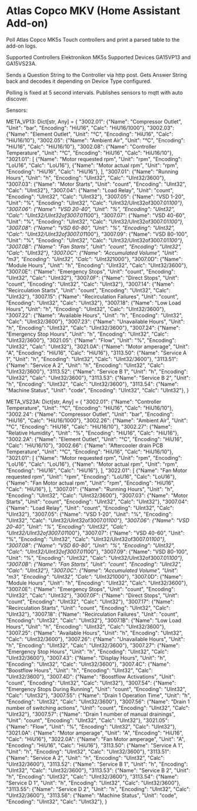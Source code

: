 # Atlas Copco MKV (Home Assistant Add-on)

Poll Atlas Copco MK5s Touch controllers and print a parsed table to the add-on logs.

Supported Controllers Elektronikon MK5s
Supported Devices GA15VP13 and GA15VS23A.

Sends a Question String to the Controller via http post.
Gets Answer String back and decodes it depending on Device Type configured.

Polling is fixed at 5 second intervals.
Publishes sensors to mqtt with auto discover.

Sensors:

META_VP13: Dict[str, Any] = {
    "3002.01": {"Name": "Compressor Outlet", "Unit": "bar", "Encoding": "HiU16", "Calc": "HiU16/1000"},
    "3002.03": {"Name": "Element Outlet", "Unit": "°C", "Encoding": "HiU16", "Calc": "HiU16/10"},
    "3002.05": {"Name": "Ambient Air", "Unit": "°C", "Encoding": "HiU16", "Calc": "HiU16/10"},
    "3002.08": {"Name": "Controller Temperature", "Unit": "°C", "Encoding": "HiU16", "Calc": "HiU16/10"},
    "3021.01": [
        {"Name": "Motor requested rpm", "Unit": "rpm", "Encoding": "LoU16", "Calc": "LoU16"},
        {"Name": "Motor actual rpm",    "Unit": "rpm", "Encoding": "HiU16", "Calc": "HiU16"},
    ],
    "3007.01": {"Name": "Running Hours", "Unit": "h", "Encoding": "UInt32", "Calc": "UInt32/3600"},
    "3007.03": {"Name": "Motor Starts", "Unit": "count", "Encoding": "UInt32", "Calc": "UInt32"},
    "3007.04": {"Name": "Load Relay", "Unit": "count", "Encoding": "UInt32", "Calc": "UInt32"},
    "3007.05": {"Name": "VSD 1-20", "Unit": "%", "Encoding": "UInt32", "Calc": "UInt32/UInt32of3007.01*100"},
    "3007.06": {"Name": "VSD 20-40", "Unit": "%", "Encoding": "UInt32", "Calc": "UInt32/UInt32of3007.01*100"},
    "3007.07": {"Name": "VSD 40-60", "Unit": "%", "Encoding": "UInt32", "Calc": "UInt32/UInt32of3007.01*100"},
    "3007.08": {"Name": "VSD 60-80", "Unit": "%", "Encoding": "UInt32", "Calc": "UInt32/UInt32of3007.01*100"},
    "3007.09": {"Name": "VSD 80-100", "Unit": "%", "Encoding": "UInt32", "Calc": "UInt32/UInt32of3007.01*100"},
    "3007.0B": {"Name": "Fan Starts", "Unit": "count", "Encoding": "UInt32", "Calc": "UInt32"},
    "3007.0C": {"Name": "Accumulated Volume", "Unit": "m3", "Encoding": "UInt32", "Calc": "UInt32*1000"},
    "3007.0D": {"Name": "Module Hours", "Unit": "h", "Encoding": "UInt32", "Calc": "UInt32/3600"},
    "3007.0E": {"Name": "Emergency Stops", "Unit": "count", "Encoding": "UInt32", "Calc": "UInt32"},
    "3007.0F": {"Name": "Direct Stops", "Unit": "count", "Encoding": "UInt32", "Calc": "UInt32"},
    "3007.14": {"Name": "Recirculation Starts", "Unit": "count", "Encoding": "UInt32", "Calc": "UInt32"},
    "3007.15": {"Name": "Recirculation Failures", "Unit": "count", "Encoding": "UInt32", "Calc": "UInt32"},
    "3007.18": {"Name": "Low Load Hours", "Unit": "h", "Encoding": "UInt32", "Calc": "UInt32/3600"},
    "3007.22": {"Name": "Available Hours", "Unit": "h", "Encoding": "UInt32", "Calc": "UInt32/3600"},
    "3007.23": {"Name": "Unavailable Hours", "Unit": "h", "Encoding": "UInt32", "Calc": "UInt32/3600"},
    "3007.24": {"Name": "Emergency Stop Hours", "Unit": "h", "Encoding": "UInt32", "Calc": "UInt32/3600"},
    "3021.05": {"Name": "Flow", "Unit": "%", "Encoding": "UInt32", "Calc": "UInt32"},
    "3021.0A": {"Name": "Motor amperage", "Unit": "A", "Encoding": "HiU16", "Calc": "HiU16"},
    "3113.50": {"Name": "Service A 1", "Unit": "h", "Encoding": "UInt32", "Calc": "UInt32/3600"},
    "3113.51": {"Name": "Service A 2", "Unit": "h", "Encoding": "UInt32", "Calc": "UInt32/3600"},
    "3113.52": {"Name": "Service B 1", "Unit": "h", "Encoding": "UInt32", "Calc": "UInt32/3600"},
    "3113.53": {"Name": "Service B 2", "Unit": "h", "Encoding": "UInt32", "Calc": "UInt32/3600"},
    "3113.54": {"Name": "Machine Status", "Unit": "code", "Encoding": "UInt32", "Calc": "UInt32"},
}

META_VS23A: Dict[str, Any] = {
    "3002.01": {"Name": "Controller Temperature", "Unit": "°C", "Encoding": "HiU16", "Calc": "HiU16/10"},
    "3002.24": {"Name": "Compressor Outlet", "Unit": "bar", "Encoding": "HiU16", "Calc": "HiU16/1000"},
    "3002.26": {"Name": "Ambient Air", "Unit": "°C", "Encoding": "HiU16", "Calc": "HiU16/10"},
    "3002.27": {"Name": "Relative Humidity", "Unit": "%", "Encoding": "HiU16", "Calc": "HiU16"},
    "3002.2A": {"Name": "Element Outlet", "Unit": "°C", "Encoding": "HiU16", "Calc": "HiU16/10"},
    "3002.66": {"Name": "Aftercooler drain PCB Temperature", "Unit": "°C", "Encoding": "HiU16", "Calc": "HiU16/10"},
    "3021.01": [
        {"Name": "Motor requested rpm", "Unit": "rpm", "Encoding": "LoU16", "Calc": "LoU16"},
        {"Name": "Motor actual rpm",    "Unit": "rpm", "Encoding": "HiU16", "Calc": "HiU16"},
    ],
    "3022.01": [
        {"Name": "Fan Motor requested rpm", "Unit": "rpm", "Encoding": "LoU16", "Calc": "LoU16"},
        {"Name": "Fan Motor actual rpm",    "Unit": "rpm", "Encoding": "HiU16", "Calc": "HiU16"},
    ],
    "3007.01": {"Name": "Running Hours", "Unit": "h", "Encoding": "UInt32", "Calc": "UInt32/3600"},
    "3007.03": {"Name": "Motor Starts", "Unit": "count", "Encoding": "UInt32", "Calc": "UInt32"},
    "3007.04": {"Name": "Load Relay", "Unit": "count", "Encoding": "UInt32", "Calc": "UInt32"},
    "3007.05": {"Name": "VSD 1-20", "Unit": "%", "Encoding": "UInt32", "Calc": "UInt32/UInt32of3007.01*100"},
    "3007.06": {"Name": "VSD 20-40", "Unit": "%", "Encoding": "UInt32", "Calc": "UInt32/UInt32of3007.01*100"},
    "3007.07": {"Name": "VSD 40-60", "Unit": "%", "Encoding": "UInt32", "Calc": "UInt32/UInt32of3007.01*100"},
    "3007.08": {"Name": "VSD 60-80", "Unit": "%", "Encoding": "UInt32", "Calc": "UInt32/UInt32of3007.01*100"},
    "3007.09": {"Name": "VSD 80-100", "Unit": "%", "Encoding": "UInt32", "Calc": "UInt32/UInt32of3007.01*100"},
    "3007.0B": {"Name": "Fan Starts", "Unit": "count", "Encoding": "UInt32", "Calc": "UInt32"},
    "3007.0C": {"Name": "Accumulated Volume", "Unit": "m3", "Encoding": "UInt32", "Calc": "UInt32*1000"},
    "3007.0D": {"Name": "Module Hours", "Unit": "h", "Encoding": "UInt32", "Calc": "UInt32/3600"},
    "3007.0E": {"Name": "Emergency Stops", "Unit": "count", "Encoding": "UInt32", "Calc": "UInt32"},
    "3007.0F": {"Name": "Direct Stops", "Unit": "count", "Encoding": "UInt32", "Calc": "UInt32"},
    "3007.17": {"Name": "Recirculation Starts", "Unit": "count", "Encoding": "UInt32", "Calc": "UInt32"},
    "3007.18": {"Name": "Recirculation Failures", "Unit": "count", "Encoding": "UInt32", "Calc": "UInt32"},
    "3007.1B": {"Name": "Low Load Hours", "Unit": "h", "Encoding": "UInt32", "Calc": "UInt32/3600"},
    "3007.25": {"Name": "Available Hours", "Unit": "h", "Encoding": "UInt32", "Calc": "UInt32/3600"},
    "3007.26": {"Name": "Unavailable Hours", "Unit": "h", "Encoding": "UInt32", "Calc": "UInt32/3600"},
    "3007.27": {"Name": "Emergency Stop Hours", "Unit": "h", "Encoding": "UInt32", "Calc": "UInt32/3600"},
    "3007.43": {"Name": "Display Hours", "Unit": "h", "Encoding": "UInt32", "Calc": "UInt32/3600"},
    "3007.4C": {"Name": "Boostflow Hours", "Unit": "h", "Encoding": "UInt32", "Calc": "UInt32/3600"},
    "3007.4D": {"Name": "Boostflow Activations", "Unit": "count", "Encoding": "UInt32", "Calc": "UInt32"},
    "3007.54": {"Name": "Emergency Stops During Running", "Unit": "count", "Encoding": "UInt32", "Calc": "UInt32"},
    "3007.55": {"Name": "Drain 1 Operation Time", "Unit": "h", "Encoding": "UInt32", "Calc": "UInt32/3600"},
    "3007.56": {"Name": "Drain 1 number of switching actions", "Unit": "count", "Encoding": "UInt32", "Calc": "UInt32"},
    "3007.57": {"Name": "Drain 1 number of manual drainings", "Unit": "count", "Encoding": "UInt32", "Calc": "UInt32"},
    "3021.05": {"Name": "Flow", "Unit": "%", "Encoding": "UInt32", "Calc": "UInt32"},
    "3021.0A": {"Name": "Motor amperage", "Unit": "A", "Encoding": "HiU16", "Calc": "HiU16"},
    "3022.0A": {"Name": "Fan Motor amperage", "Unit": "A", "Encoding": "HiU16", "Calc": "HiU16"},
    "3113.50": {"Name": "Service A 1", "Unit": "h", "Encoding": "UInt32", "Calc": "UInt32/3600"},
    "3113.51": {"Name": "Service A 2", "Unit": "h", "Encoding": "UInt32", "Calc": "UInt32/3600"},
    "3113.52": {"Name": "Service B 1", "Unit": "h", "Encoding": "UInt32", "Calc": "UInt32/3600"},
    "3113.53": {"Name": "Service B 2", "Unit": "h", "Encoding": "UInt32", "Calc": "UInt32/3600"},
    "3113.54": {"Name": "Service D 1", "Unit": "h", "Encoding": "UInt32", "Calc": "UInt32/3600"},
    "3113.55": {"Name": "Service D 2", "Unit": "h", "Encoding": "UInt32", "Calc": "UInt32/3600"},
    "3113.56": {"Name": "Machine Status", "Unit": "code", "Encoding": "UInt32", "Calc": "UInt32"},
}